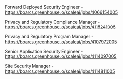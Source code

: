 Forward Deployed Security Engineer - https://boards.greenhouse.io/scaleai/jobs/4066154005

Privacy and Regulatory Compliance Manager - https://boards.greenhouse.io/scaleai/jobs/4115241005

Privacy and Regulatory Program Manager - https://boards.greenhouse.io/scaleai/jobs/4107972005

Senior Application Security Engineer - https://boards.greenhouse.io/scaleai/jobs/4114097005

Site Security Manager - https://boards.greenhouse.io/scaleai/jobs/4114811005


